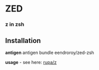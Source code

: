# ZED
### z in zsh

## Installation

**antigen**
    antigen bundle eendroroy/zed-zsh

**usage** - see here: [rupa/z](https://github.com/rupa/z/blob/master/README)


